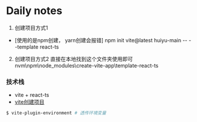 # Daily notes

1. 创建项目方式1
- [使用的是npm创建， yarn创建会报错]
npm init vite@latest huiyu-main -- --template react-ts

2. 创建项目方式2
直接在本地找到这个文件夹使用即可nvm\npm\node_modules\create-vite-app\template-react-ts

### 技术栈
- vite + react-ts
- [vite创建项目](https://vitejs.cn/guide/#scaffolding-your-first-vite-project)


```bash
$ vite-plugin-environment # 透传环境变量
```